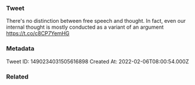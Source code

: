 ### Tweet
There's no distinction between free speech and thought. In fact, even our internal thought is mostly conducted as a variant of an argument https://t.co/c8CP7YemHG

### Metadata
Tweet ID: 1490234031505616898
Created At: 2022-02-06T08:00:54.000Z

### Related

